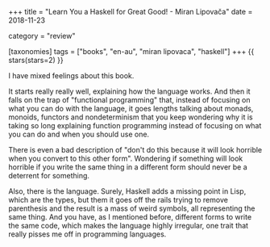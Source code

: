 +++
title = "Learn You a Haskell for Great Good! - Miran Lipovača"
date = 2018-11-23

category = "review"

[taxonomies]
tags = ["books", "en-au", "miran lipovaca", "haskell"]
+++
{{ stars(stars=2) }}

I have mixed feelings about this book.

It starts really really well, explaining how the language works. And then it
falls on the trap of "functional programming" that, instead of focusing on what
you can do with the language, it goes lengths talking about monads, monoids,
functors and nondeterminism that you keep wondering why it is taking so long
explaining function programming instead of focusing on what you can do and when
you should use one.

There is even a bad description of "don't do this because it will look horrible
when you convert to this other form". Wondering if something will look horrible
if you write the same thing in a different form should never be a deterrent for
something.

Also, there is the language. Surely, Haskell adds a missing point in Lisp,
which are the types, but them it goes off the rails trying to remove
parenthesis and the result is a mass of weird symbols, all representing the
same thing. And you have, as I mentioned before, different forms to write the
same code, which makes the language highly irregular, one trait that really
pisses me off in programming languages. 
